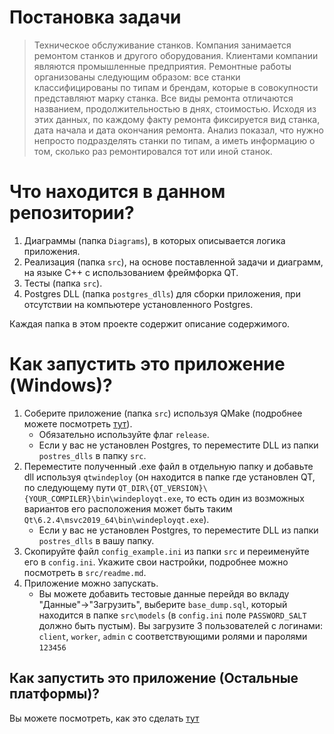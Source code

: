 # Постановка задачи
 > Техническое обслуживание станков. Компания занимается ремонтом станков и другого оборудования. Клиентами компании являются промышленные предприятия. Ремонтные работы организованы следующим образом: все станки классифицированы по типам и брендам, которые в совокупности представляют марку станка. Все виды ремонта отличаются названием, продолжительностью в днях, стоимостью. Исходя из этих данных, по каждому факту ремонта фиксируется вид станка, дата начала и дата окончания ремонта. Анализ показал, что нужно непросто подразделять станки по типам, а иметь информацию о том, сколько раз ремонтировался тот или иной станок.
# Что находится в данном репозитории?
1. Диаграммы (папка `Diagrams`), в которых описывается логика приложения.
2. Реализация (папка `src`), на основе поставленной задачи и диаграмм, на языке C++ с использованием фреймфорка QT.
3. Тесты (папка `src`).
4. Postgres DLL (папка `postgres_dlls`) для сборки приложения, при отсутствии на компьютере установленного Postgres.

Каждая папка в этом проекте содержит описание содержимого.
# Как запустить это приложение (Windows)?
1. Соберите приложение (папка `src`) используя QMake (подробнее можете посмотреть [тут](https://doc.qt.io/qt-6/windows-deployment.html)).
    * Обязательно используйте флаг `release`.
    * Если у вас не установлен Postgres, то переместите DLL из папки `postres_dlls` в папку `src`.
2. Переместите полученный .exe файл в отдельную папку и добавьте dll используя `qtwindeploy` (он находится в папке где установлен QT, по следующему пути `QT_DIR\{QT_VERSION}\{YOUR_COMPILER}\bin\windeployqt.exe`, то есть один из возможных вариантов его расположения может быть таким `Qt\6.2.4\msvc2019_64\bin\windeployqt.exe`).
    * Если у вас не установлен Postgres, то переместите DLL из папки `postres_dlls` в вашу папку.
3. Скопируйте файл `config_example.ini` из папки `src` и переименуйте его в `config.ini`. Укажите свои настройки, подробнее можно посмотреть в `src/readme.md`.
4. Приложение можно запускать.
    * Вы можете добавить тестовые данные перейдя во вкладу "Данные"->"Загрузить", выберите `base_dump.sql`, который находится в папке `src\models` (в `config.ini` поле `PASSWORD_SALT` должно быть пустым). Вы загрузите 3 пользователей с логинами: `client`, `worker`, `admin` с соответствующими ролями и паролями `123456`
## Как запустить это приложение (Остальные платформы)?
Вы можете посмотреть, как это сделать [тут](https://doc.qt.io/qt-6/deployment.html)